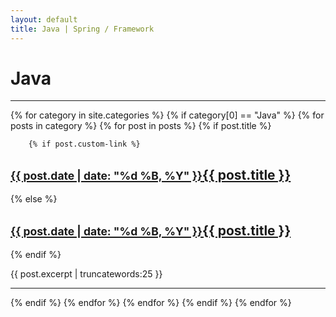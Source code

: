 ```yaml
---
layout: default
title: Java | Spring / Framework
---
```


<h1>Java</h1>
<hr/>

{% for category in site.categories %}
{% if category[0] == "Java" %}
    {% for posts in category %}
    {% for post in posts %}
{% if post.title %}

		{% if post.custom-link %}
<h2><a href="{{ post.custom-link }}"><small>{{ post.date | date: "%d %B, %Y" }}</small>{{ post.title }}</a></h2>
		{% else %}
<h2><a href="{{ post.url }}"><small>{{ post.date | date: "%d %B, %Y" }}</small>{{ post.title }}</a></h2>
		{% endif %}
<p>{{ post.excerpt | truncatewords:25 }}</p>
<hr/>

{% endif %}
   {% endfor %}
   {% endfor %}
{% endif %}
{% endfor %}
